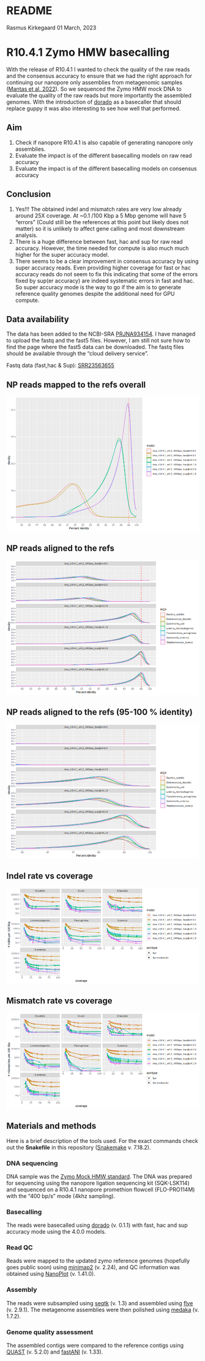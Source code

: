 README
================
Rasmus Kirkegaard
01 March, 2023

# R10.4.1 Zymo HMW basecalling

With the release of R10.4.1 I wanted to check the quality of the raw
reads and the consensus accuracy to ensure that we had the right
approach for continuing our nanopore only assemblies from metagenomic
samples ([Mantas et
al. 2022](https://www.nature.com/articles/s41592-022-01539-7)). So we
sequenced the Zymo HMW mock DNA to evaluate the quality of the raw reads
but more importantly the assembled genomes. With the introduction of
[dorado](https://github.com/nanoporetech/dorado) as a basecaller that
should replace guppy it was also interesting to see how well that
performed.

## Aim

1.  Check if nanopore R10.4.1 is also capable of generating nanopore
    only assemblies.
2.  Evaluate the impact is of the different basecalling models on raw
    read accuracy
3.  Evaluate the impact is of the different basecalling models on
    consensus accuracy

## Conclusion

1.  Yes!!! The obtained indel and mismatch rates are very low already
    around 25X coverage. At \~0.1 /100 Kbp a 5 Mbp genome will have 5
    “errors” (Could still be the references at this point but likely
    does not matter) so it is unlikely to affect gene calling and most
    downstream analysis.
2.  There is a huge difference between fast, hac and sup for raw read
    accuracy. However, the time needed for compute is also much much
    higher for the super accuracy model.
3.  There seems to be a clear improvement in consensus accuracy by using
    super accuracy reads. Even providing higher coverage for fast or hac
    accuracy reads do not seem to fix this indicating that some of the
    errors fixed by sup(er accuracy) are indeed systematic errors in
    fast and hac. So super accuracy mode is the way to go if the aim is
    to generate reference quality genomes despite the additional need
    for GPU compute.

## Data availability

The data has been added to the NCBI-SRA
[PRJNA934154](https://www.ncbi.nlm.nih.gov/bioproject/PRJNA934154). I
have managed to upload the fastq and the fast5 files. However, I am
still not sure how to find the page where the fast5 data can be
downloaded. The fastq files should be available through the “cloud
delivery service”.

Fastq data (fast,hac & Sup):
[SRR23563655](https://trace.ncbi.nlm.nih.gov/Traces/?view=run_browser&page_size=10&acc=SRR23563655&display=data-access)

## NP reads mapped to the refs overall

![](README_files/figure-gfm/unnamed-chunk-1-1.png)<!-- -->

## NP reads aligned to the refs

![](README_files/figure-gfm/unnamed-chunk-2-1.png)<!-- -->

## NP reads aligned to the refs (95-100 % identity)

![](README_files/figure-gfm/unnamed-chunk-3-1.png)<!-- -->

## Indel rate vs coverage

![](README_files/figure-gfm/unnamed-chunk-4-1.png)<!-- -->

## Mismatch rate vs coverage

![](README_files/figure-gfm/unnamed-chunk-5-1.png)<!-- -->

## Materials and methods

Here is a brief description of the tools used. For the exact commands
check out the **Snakefile** in this repository
([Snakemake](https://snakemake.readthedocs.io/en/stable/) v. 7.18.2).

### DNA sequencing

DNA sample was the [Zymo Mock HMW
standard](https://zymoresearch.eu/products/zymobiomics-hmw-dna-standard).
The DNA was prepared for sequencing using the nanopore ligation
sequencing kit (SQK-LSK114) and sequenced on a R10.4.1 nanopore
promethion flowcell (FLO-PRO114M) with the “400 bp/s” mode (4khz
sampling).

### Basecalling

The reads were basecalled using
[dorado](https://github.com/nanoporetech/dorado) (v. 0.1.1) with fast,
hac and sup accuracy mode using the 4.0.0 models.

### Read QC

Reads were mapped to the updated zymo reference genomes (hopefully goes
public soon) using [minimap2](https://github.com/lh3/minimap2) (v.
2.24), and QC information was obtained using
[NanoPlot](https://github.com/wdecoster/NanoPlot) (v. 1.41.0).

### Assembly

The reads were subsampled using [seqtk](https://github.com/lh3/seqtk)
(v. 1.3) and assembled using [flye](https://github.com/fenderglass/Flye)
(v. 2.9.1). The metagenome assemblies were then polished using
[medaka](https://github.com/nanoporetech/medaka) (v. 1.7.2).

### Genome quality assessment

The assembled contigs were compared to the reference contigs using
[QUAST](https://github.com/ablab/quast) (v. 5.2.0) and
[fastANI](https://github.com/ParBLiSS/FastANI) (v. 1.33).
